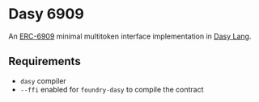 # Dasy 6909

An [ERC-6909](https://eips.ethereum.org/EIPS/eip-6909) minimal multitoken interface implementation
in [Dasy Lang](https://github.com/z80dev/dasy).

## Requirements

- `dasy` compiler
- `--ffi` enabled for `foundry-dasy` to compile the contract
